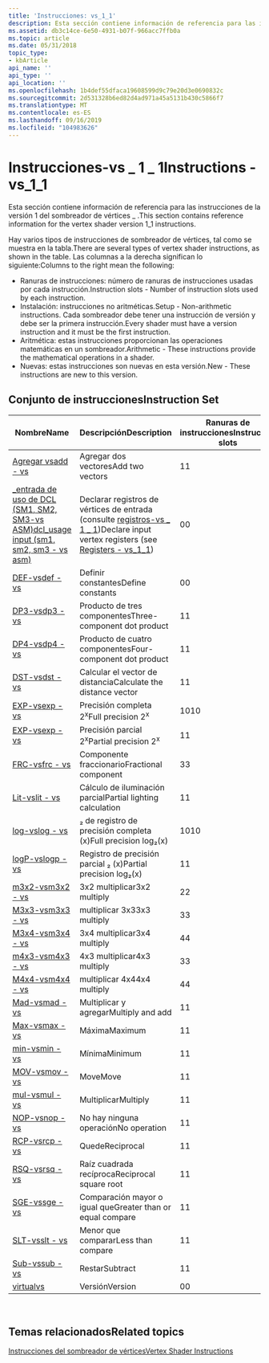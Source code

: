```yaml
---
title: 'Instrucciones: vs_1_1'
description: Esta sección contiene información de referencia para las instrucciones de la versión 1 del sombreador de vértices \_ .
ms.assetid: db3c14ce-6e50-4931-b07f-966acc7ffb0a
ms.topic: article
ms.date: 05/31/2018
topic_type:
- kbArticle
api_name: ''
api_type: ''
api_location: ''
ms.openlocfilehash: 1b4def55dfaca19608599d9c79e20d3e0690832c
ms.sourcegitcommit: 2d531328b6ed82d4ad971a45a5131b430c5866f7
ms.translationtype: MT
ms.contentlocale: es-ES
ms.lasthandoff: 09/16/2019
ms.locfileid: "104983626"
---
```

# <a name="instructions---vs_1_1"></a><span data-ttu-id="09cea-103">Instrucciones-vs \_ 1 \_ 1</span><span class="sxs-lookup"><span data-stu-id="09cea-103">Instructions - vs\_1\_1</span></span>

<span data-ttu-id="09cea-104">Esta sección contiene información de referencia para las instrucciones de la versión 1 del sombreador de vértices \_ .</span><span class="sxs-lookup"><span data-stu-id="09cea-104">This section contains reference information for the vertex shader version 1\_1 instructions.</span></span>

<span data-ttu-id="09cea-105">Hay varios tipos de instrucciones de sombreador de vértices, tal como se muestra en la tabla.</span><span class="sxs-lookup"><span data-stu-id="09cea-105">There are several types of vertex shader instructions, as shown in the table.</span></span> <span data-ttu-id="09cea-106">Las columnas a la derecha significan lo siguiente:</span><span class="sxs-lookup"><span data-stu-id="09cea-106">Columns to the right mean the following:</span></span>

-   <span data-ttu-id="09cea-107">Ranuras de instrucciones: número de ranuras de instrucciones usadas por cada instrucción.</span><span class="sxs-lookup"><span data-stu-id="09cea-107">Instruction slots - Number of instruction slots used by each instruction.</span></span>
-   <span data-ttu-id="09cea-108">Instalación: instrucciones no aritméticas.</span><span class="sxs-lookup"><span data-stu-id="09cea-108">Setup - Non-arithmetic instructions.</span></span> <span data-ttu-id="09cea-109">Cada sombreador debe tener una instrucción de versión y debe ser la primera instrucción.</span><span class="sxs-lookup"><span data-stu-id="09cea-109">Every shader must have a version instruction and it must be the first instruction.</span></span>
-   <span data-ttu-id="09cea-110">Aritmética: estas instrucciones proporcionan las operaciones matemáticas en un sombreador.</span><span class="sxs-lookup"><span data-stu-id="09cea-110">Arithmetic - These instructions provide the mathematical operations in a shader.</span></span>
-   <span data-ttu-id="09cea-111">Nuevas: estas instrucciones son nuevas en esta versión.</span><span class="sxs-lookup"><span data-stu-id="09cea-111">New - These instructions are new to this version.</span></span>

## <a name="instruction-set"></a><span data-ttu-id="09cea-112">Conjunto de instrucciones</span><span class="sxs-lookup"><span data-stu-id="09cea-112">Instruction Set</span></span>



| <span data-ttu-id="09cea-113">Nombre</span><span class="sxs-lookup"><span data-stu-id="09cea-113">Name</span></span>                                                                           | <span data-ttu-id="09cea-114">Descripción</span><span class="sxs-lookup"><span data-stu-id="09cea-114">Description</span></span>                                                                                                     | <span data-ttu-id="09cea-115">Ranuras de instrucciones</span><span class="sxs-lookup"><span data-stu-id="09cea-115">Instruction slots</span></span> | <span data-ttu-id="09cea-116">Configurar</span><span class="sxs-lookup"><span data-stu-id="09cea-116">Setup</span></span> | <span data-ttu-id="09cea-117">Aritméticos</span><span class="sxs-lookup"><span data-stu-id="09cea-117">Arithmetic</span></span> | <span data-ttu-id="09cea-118">Nuevo</span><span class="sxs-lookup"><span data-stu-id="09cea-118">New</span></span> |
|--------------------------------------------------------------------------------|-----------------------------------------------------------------------------------------------------------------|-------------------|-------|------------|-----|
| [<span data-ttu-id="09cea-119">Agregar vs</span><span class="sxs-lookup"><span data-stu-id="09cea-119">add - vs</span></span>](add---vs.md)                                                       | <span data-ttu-id="09cea-120">Agregar dos vectores</span><span class="sxs-lookup"><span data-stu-id="09cea-120">Add two vectors</span></span>                                                                                                 | <span data-ttu-id="09cea-121">1</span><span class="sxs-lookup"><span data-stu-id="09cea-121">1</span></span>                 |       | <span data-ttu-id="09cea-122">x</span><span class="sxs-lookup"><span data-stu-id="09cea-122">x</span></span>          | <span data-ttu-id="09cea-123">x</span><span class="sxs-lookup"><span data-stu-id="09cea-123">x</span></span>   |
| [<span data-ttu-id="09cea-124">\_entrada de uso de DCL (SM1, SM2, SM3-vs ASM)</span><span class="sxs-lookup"><span data-stu-id="09cea-124">dcl\_usage input (sm1, sm2, sm3 - vs asm)</span></span>](dcl-usage-input-register---vs.md) | <span data-ttu-id="09cea-125">Declarar registros de vértices de entrada (consulte [registros-vs \_ 1 \_ 1](dx9-graphics-reference-asm-vs-registers-vs-1-1.md))</span><span class="sxs-lookup"><span data-stu-id="09cea-125">Declare input vertex registers (see [Registers - vs\_1\_1](dx9-graphics-reference-asm-vs-registers-vs-1-1.md))</span></span> | <span data-ttu-id="09cea-126">0</span><span class="sxs-lookup"><span data-stu-id="09cea-126">0</span></span>                 | <span data-ttu-id="09cea-127">x</span><span class="sxs-lookup"><span data-stu-id="09cea-127">x</span></span>     |            | <span data-ttu-id="09cea-128">x</span><span class="sxs-lookup"><span data-stu-id="09cea-128">x</span></span>   |
| [<span data-ttu-id="09cea-129">DEF-vs</span><span class="sxs-lookup"><span data-stu-id="09cea-129">def - vs</span></span>](def---vs.md)                                                       | <span data-ttu-id="09cea-130">Definir constantes</span><span class="sxs-lookup"><span data-stu-id="09cea-130">Define constants</span></span>                                                                                                | <span data-ttu-id="09cea-131">0</span><span class="sxs-lookup"><span data-stu-id="09cea-131">0</span></span>                 | <span data-ttu-id="09cea-132">x</span><span class="sxs-lookup"><span data-stu-id="09cea-132">x</span></span>     |            | <span data-ttu-id="09cea-133">x</span><span class="sxs-lookup"><span data-stu-id="09cea-133">x</span></span>   |
| [<span data-ttu-id="09cea-134">DP3-vs</span><span class="sxs-lookup"><span data-stu-id="09cea-134">dp3 - vs</span></span>](dp3---vs.md)                                                       | <span data-ttu-id="09cea-135">Producto de tres componentes</span><span class="sxs-lookup"><span data-stu-id="09cea-135">Three-component dot product</span></span>                                                                                     | <span data-ttu-id="09cea-136">1</span><span class="sxs-lookup"><span data-stu-id="09cea-136">1</span></span>                 |       | <span data-ttu-id="09cea-137">x</span><span class="sxs-lookup"><span data-stu-id="09cea-137">x</span></span>          | <span data-ttu-id="09cea-138">x</span><span class="sxs-lookup"><span data-stu-id="09cea-138">x</span></span>   |
| [<span data-ttu-id="09cea-139">DP4-vs</span><span class="sxs-lookup"><span data-stu-id="09cea-139">dp4 - vs</span></span>](dp4---vs.md)                                                       | <span data-ttu-id="09cea-140">Producto de cuatro componentes</span><span class="sxs-lookup"><span data-stu-id="09cea-140">Four-component dot product</span></span>                                                                                      | <span data-ttu-id="09cea-141">1</span><span class="sxs-lookup"><span data-stu-id="09cea-141">1</span></span>                 |       | <span data-ttu-id="09cea-142">x</span><span class="sxs-lookup"><span data-stu-id="09cea-142">x</span></span>          | <span data-ttu-id="09cea-143">x</span><span class="sxs-lookup"><span data-stu-id="09cea-143">x</span></span>   |
| [<span data-ttu-id="09cea-144">DST-vs</span><span class="sxs-lookup"><span data-stu-id="09cea-144">dst - vs</span></span>](dst---vs.md)                                                       | <span data-ttu-id="09cea-145">Calcular el vector de distancia</span><span class="sxs-lookup"><span data-stu-id="09cea-145">Calculate the distance vector</span></span>                                                                                   | <span data-ttu-id="09cea-146">1</span><span class="sxs-lookup"><span data-stu-id="09cea-146">1</span></span>                 |       | <span data-ttu-id="09cea-147">x</span><span class="sxs-lookup"><span data-stu-id="09cea-147">x</span></span>          | <span data-ttu-id="09cea-148">x</span><span class="sxs-lookup"><span data-stu-id="09cea-148">x</span></span>   |
| [<span data-ttu-id="09cea-149">EXP-vs</span><span class="sxs-lookup"><span data-stu-id="09cea-149">exp - vs</span></span>](exp---vs.md)                                                       | <span data-ttu-id="09cea-150">Precisión completa 2<sup>x</sup></span><span class="sxs-lookup"><span data-stu-id="09cea-150">Full precision 2<sup>x</sup></span></span>                                                                                    | <span data-ttu-id="09cea-151">10</span><span class="sxs-lookup"><span data-stu-id="09cea-151">10</span></span>                |       | <span data-ttu-id="09cea-152">x</span><span class="sxs-lookup"><span data-stu-id="09cea-152">x</span></span>          | <span data-ttu-id="09cea-153">x</span><span class="sxs-lookup"><span data-stu-id="09cea-153">x</span></span>   |
| [<span data-ttu-id="09cea-154">EXP-vs</span><span class="sxs-lookup"><span data-stu-id="09cea-154">exp - vs</span></span>](exp---vs.md)                                                       | <span data-ttu-id="09cea-155">Precisión parcial 2<sup>x</sup></span><span class="sxs-lookup"><span data-stu-id="09cea-155">Partial precision 2<sup>x</sup></span></span>                                                                                 | <span data-ttu-id="09cea-156">1</span><span class="sxs-lookup"><span data-stu-id="09cea-156">1</span></span>                 |       | <span data-ttu-id="09cea-157">x</span><span class="sxs-lookup"><span data-stu-id="09cea-157">x</span></span>          | <span data-ttu-id="09cea-158">x</span><span class="sxs-lookup"><span data-stu-id="09cea-158">x</span></span>   |
| [<span data-ttu-id="09cea-159">FRC-vs</span><span class="sxs-lookup"><span data-stu-id="09cea-159">frc - vs</span></span>](frc---vs.md)                                                       | <span data-ttu-id="09cea-160">Componente fraccionario</span><span class="sxs-lookup"><span data-stu-id="09cea-160">Fractional component</span></span>                                                                                            | <span data-ttu-id="09cea-161">3</span><span class="sxs-lookup"><span data-stu-id="09cea-161">3</span></span>                 |       | <span data-ttu-id="09cea-162">x</span><span class="sxs-lookup"><span data-stu-id="09cea-162">x</span></span>          | <span data-ttu-id="09cea-163">x</span><span class="sxs-lookup"><span data-stu-id="09cea-163">x</span></span>   |
| [<span data-ttu-id="09cea-164">Lit-vs</span><span class="sxs-lookup"><span data-stu-id="09cea-164">lit - vs</span></span>](lit---vs.md)                                                       | <span data-ttu-id="09cea-165">Cálculo de iluminación parcial</span><span class="sxs-lookup"><span data-stu-id="09cea-165">Partial lighting calculation</span></span>                                                                                    | <span data-ttu-id="09cea-166">1</span><span class="sxs-lookup"><span data-stu-id="09cea-166">1</span></span>                 |       | <span data-ttu-id="09cea-167">x</span><span class="sxs-lookup"><span data-stu-id="09cea-167">x</span></span>          | <span data-ttu-id="09cea-168">x</span><span class="sxs-lookup"><span data-stu-id="09cea-168">x</span></span>   |
| [<span data-ttu-id="09cea-169">log-vs</span><span class="sxs-lookup"><span data-stu-id="09cea-169">log - vs</span></span>](log---vs.md)                                                       | <span data-ttu-id="09cea-170">₂ de registro de precisión completa (x)</span><span class="sxs-lookup"><span data-stu-id="09cea-170">Full precision log₂(x)</span></span>                                                                                          | <span data-ttu-id="09cea-171">10</span><span class="sxs-lookup"><span data-stu-id="09cea-171">10</span></span>                |       | <span data-ttu-id="09cea-172">x</span><span class="sxs-lookup"><span data-stu-id="09cea-172">x</span></span>          | <span data-ttu-id="09cea-173">x</span><span class="sxs-lookup"><span data-stu-id="09cea-173">x</span></span>   |
| [<span data-ttu-id="09cea-174">logP-vs</span><span class="sxs-lookup"><span data-stu-id="09cea-174">logp - vs</span></span>](logp---vs.md)                                                     | <span data-ttu-id="09cea-175">Registro de precisión parcial ₂ (x)</span><span class="sxs-lookup"><span data-stu-id="09cea-175">Partial precision log₂(x)</span></span>                                                                                       | <span data-ttu-id="09cea-176">1</span><span class="sxs-lookup"><span data-stu-id="09cea-176">1</span></span>                 |       | <span data-ttu-id="09cea-177">x</span><span class="sxs-lookup"><span data-stu-id="09cea-177">x</span></span>          | <span data-ttu-id="09cea-178">x</span><span class="sxs-lookup"><span data-stu-id="09cea-178">x</span></span>   |
| [<span data-ttu-id="09cea-179">m3x2-vs</span><span class="sxs-lookup"><span data-stu-id="09cea-179">m3x2 - vs</span></span>](m3x2---vs.md)                                                     | <span data-ttu-id="09cea-180">3x2 multiplicar</span><span class="sxs-lookup"><span data-stu-id="09cea-180">3x2 multiply</span></span>                                                                                                    | <span data-ttu-id="09cea-181">2</span><span class="sxs-lookup"><span data-stu-id="09cea-181">2</span></span>                 |       | <span data-ttu-id="09cea-182">x</span><span class="sxs-lookup"><span data-stu-id="09cea-182">x</span></span>          | <span data-ttu-id="09cea-183">x</span><span class="sxs-lookup"><span data-stu-id="09cea-183">x</span></span>   |
| [<span data-ttu-id="09cea-184">M3x3-vs</span><span class="sxs-lookup"><span data-stu-id="09cea-184">m3x3 - vs</span></span>](m3x3---vs.md)                                                     | <span data-ttu-id="09cea-185">multiplicar 3x3</span><span class="sxs-lookup"><span data-stu-id="09cea-185">3x3 multiply</span></span>                                                                                                    | <span data-ttu-id="09cea-186">3</span><span class="sxs-lookup"><span data-stu-id="09cea-186">3</span></span>                 |       | <span data-ttu-id="09cea-187">x</span><span class="sxs-lookup"><span data-stu-id="09cea-187">x</span></span>          | <span data-ttu-id="09cea-188">x</span><span class="sxs-lookup"><span data-stu-id="09cea-188">x</span></span>   |
| [<span data-ttu-id="09cea-189">M3x4-vs</span><span class="sxs-lookup"><span data-stu-id="09cea-189">m3x4 - vs</span></span>](m3x4---vs.md)                                                     | <span data-ttu-id="09cea-190">3x4 multiplicar</span><span class="sxs-lookup"><span data-stu-id="09cea-190">3x4 multiply</span></span>                                                                                                    | <span data-ttu-id="09cea-191">4</span><span class="sxs-lookup"><span data-stu-id="09cea-191">4</span></span>                 |       | <span data-ttu-id="09cea-192">x</span><span class="sxs-lookup"><span data-stu-id="09cea-192">x</span></span>          | <span data-ttu-id="09cea-193">x</span><span class="sxs-lookup"><span data-stu-id="09cea-193">x</span></span>   |
| [<span data-ttu-id="09cea-194">m4x3-vs</span><span class="sxs-lookup"><span data-stu-id="09cea-194">m4x3 - vs</span></span>](m4x3---vs.md)                                                     | <span data-ttu-id="09cea-195">4x3 multiplicar</span><span class="sxs-lookup"><span data-stu-id="09cea-195">4x3 multiply</span></span>                                                                                                    | <span data-ttu-id="09cea-196">3</span><span class="sxs-lookup"><span data-stu-id="09cea-196">3</span></span>                 |       | <span data-ttu-id="09cea-197">x</span><span class="sxs-lookup"><span data-stu-id="09cea-197">x</span></span>          | <span data-ttu-id="09cea-198">x</span><span class="sxs-lookup"><span data-stu-id="09cea-198">x</span></span>   |
| [<span data-ttu-id="09cea-199">M4x4-vs</span><span class="sxs-lookup"><span data-stu-id="09cea-199">m4x4 - vs</span></span>](m4x4---vs.md)                                                     | <span data-ttu-id="09cea-200">multiplicar 4x4</span><span class="sxs-lookup"><span data-stu-id="09cea-200">4x4 multiply</span></span>                                                                                                    | <span data-ttu-id="09cea-201">4</span><span class="sxs-lookup"><span data-stu-id="09cea-201">4</span></span>                 |       | <span data-ttu-id="09cea-202">x</span><span class="sxs-lookup"><span data-stu-id="09cea-202">x</span></span>          | <span data-ttu-id="09cea-203">x</span><span class="sxs-lookup"><span data-stu-id="09cea-203">x</span></span>   |
| [<span data-ttu-id="09cea-204">Mad-vs</span><span class="sxs-lookup"><span data-stu-id="09cea-204">mad - vs</span></span>](mad---vs.md)                                                       | <span data-ttu-id="09cea-205">Multiplicar y agregar</span><span class="sxs-lookup"><span data-stu-id="09cea-205">Multiply and add</span></span>                                                                                                | <span data-ttu-id="09cea-206">1</span><span class="sxs-lookup"><span data-stu-id="09cea-206">1</span></span>                 |       | <span data-ttu-id="09cea-207">x</span><span class="sxs-lookup"><span data-stu-id="09cea-207">x</span></span>          | <span data-ttu-id="09cea-208">x</span><span class="sxs-lookup"><span data-stu-id="09cea-208">x</span></span>   |
| [<span data-ttu-id="09cea-209">Max-vs</span><span class="sxs-lookup"><span data-stu-id="09cea-209">max - vs</span></span>](max---vs.md)                                                       | <span data-ttu-id="09cea-210">Máxima</span><span class="sxs-lookup"><span data-stu-id="09cea-210">Maximum</span></span>                                                                                                         | <span data-ttu-id="09cea-211">1</span><span class="sxs-lookup"><span data-stu-id="09cea-211">1</span></span>                 |       | <span data-ttu-id="09cea-212">x</span><span class="sxs-lookup"><span data-stu-id="09cea-212">x</span></span>          | <span data-ttu-id="09cea-213">x</span><span class="sxs-lookup"><span data-stu-id="09cea-213">x</span></span>   |
| [<span data-ttu-id="09cea-214">min-vs</span><span class="sxs-lookup"><span data-stu-id="09cea-214">min - vs</span></span>](min---vs.md)                                                       | <span data-ttu-id="09cea-215">Mínima</span><span class="sxs-lookup"><span data-stu-id="09cea-215">Minimum</span></span>                                                                                                         | <span data-ttu-id="09cea-216">1</span><span class="sxs-lookup"><span data-stu-id="09cea-216">1</span></span>                 |       | <span data-ttu-id="09cea-217">x</span><span class="sxs-lookup"><span data-stu-id="09cea-217">x</span></span>          | <span data-ttu-id="09cea-218">x</span><span class="sxs-lookup"><span data-stu-id="09cea-218">x</span></span>   |
| [<span data-ttu-id="09cea-219">MOV-vs</span><span class="sxs-lookup"><span data-stu-id="09cea-219">mov - vs</span></span>](mov---vs.md)                                                       | <span data-ttu-id="09cea-220">Move</span><span class="sxs-lookup"><span data-stu-id="09cea-220">Move</span></span>                                                                                                            | <span data-ttu-id="09cea-221">1</span><span class="sxs-lookup"><span data-stu-id="09cea-221">1</span></span>                 |       | <span data-ttu-id="09cea-222">x</span><span class="sxs-lookup"><span data-stu-id="09cea-222">x</span></span>          | <span data-ttu-id="09cea-223">x</span><span class="sxs-lookup"><span data-stu-id="09cea-223">x</span></span>   |
| [<span data-ttu-id="09cea-224">mul-vs</span><span class="sxs-lookup"><span data-stu-id="09cea-224">mul - vs</span></span>](mul---vs.md)                                                       | <span data-ttu-id="09cea-225">Multiplicar</span><span class="sxs-lookup"><span data-stu-id="09cea-225">Multiply</span></span>                                                                                                        | <span data-ttu-id="09cea-226">1</span><span class="sxs-lookup"><span data-stu-id="09cea-226">1</span></span>                 |       | <span data-ttu-id="09cea-227">x</span><span class="sxs-lookup"><span data-stu-id="09cea-227">x</span></span>          | <span data-ttu-id="09cea-228">x</span><span class="sxs-lookup"><span data-stu-id="09cea-228">x</span></span>   |
| [<span data-ttu-id="09cea-229">NOP-vs</span><span class="sxs-lookup"><span data-stu-id="09cea-229">nop - vs</span></span>](nop---vs.md)                                                       | <span data-ttu-id="09cea-230">No hay ninguna operación</span><span class="sxs-lookup"><span data-stu-id="09cea-230">No operation</span></span>                                                                                                    | <span data-ttu-id="09cea-231">1</span><span class="sxs-lookup"><span data-stu-id="09cea-231">1</span></span>                 |       | <span data-ttu-id="09cea-232">x</span><span class="sxs-lookup"><span data-stu-id="09cea-232">x</span></span>          | <span data-ttu-id="09cea-233">x</span><span class="sxs-lookup"><span data-stu-id="09cea-233">x</span></span>   |
| [<span data-ttu-id="09cea-234">RCP-vs</span><span class="sxs-lookup"><span data-stu-id="09cea-234">rcp - vs</span></span>](rcp---vs.md)                                                       | <span data-ttu-id="09cea-235">Quede</span><span class="sxs-lookup"><span data-stu-id="09cea-235">Reciprocal</span></span>                                                                                                      | <span data-ttu-id="09cea-236">1</span><span class="sxs-lookup"><span data-stu-id="09cea-236">1</span></span>                 |       | <span data-ttu-id="09cea-237">x</span><span class="sxs-lookup"><span data-stu-id="09cea-237">x</span></span>          | <span data-ttu-id="09cea-238">x</span><span class="sxs-lookup"><span data-stu-id="09cea-238">x</span></span>   |
| [<span data-ttu-id="09cea-239">RSQ-vs</span><span class="sxs-lookup"><span data-stu-id="09cea-239">rsq - vs</span></span>](rsq---vs.md)                                                       | <span data-ttu-id="09cea-240">Raíz cuadrada recíproca</span><span class="sxs-lookup"><span data-stu-id="09cea-240">Reciprocal square root</span></span>                                                                                          | <span data-ttu-id="09cea-241">1</span><span class="sxs-lookup"><span data-stu-id="09cea-241">1</span></span>                 |       | <span data-ttu-id="09cea-242">x</span><span class="sxs-lookup"><span data-stu-id="09cea-242">x</span></span>          | <span data-ttu-id="09cea-243">x</span><span class="sxs-lookup"><span data-stu-id="09cea-243">x</span></span>   |
| [<span data-ttu-id="09cea-244">SGE-vs</span><span class="sxs-lookup"><span data-stu-id="09cea-244">sge - vs</span></span>](sge---vs.md)                                                       | <span data-ttu-id="09cea-245">Comparación mayor o igual que</span><span class="sxs-lookup"><span data-stu-id="09cea-245">Greater than or equal compare</span></span>                                                                                   | <span data-ttu-id="09cea-246">1</span><span class="sxs-lookup"><span data-stu-id="09cea-246">1</span></span>                 |       | <span data-ttu-id="09cea-247">x</span><span class="sxs-lookup"><span data-stu-id="09cea-247">x</span></span>          | <span data-ttu-id="09cea-248">x</span><span class="sxs-lookup"><span data-stu-id="09cea-248">x</span></span>   |
| [<span data-ttu-id="09cea-249">SLT-vs</span><span class="sxs-lookup"><span data-stu-id="09cea-249">slt - vs</span></span>](slt---vs.md)                                                       | <span data-ttu-id="09cea-250">Menor que comparar</span><span class="sxs-lookup"><span data-stu-id="09cea-250">Less than compare</span></span>                                                                                               | <span data-ttu-id="09cea-251">1</span><span class="sxs-lookup"><span data-stu-id="09cea-251">1</span></span>                 |       | <span data-ttu-id="09cea-252">x</span><span class="sxs-lookup"><span data-stu-id="09cea-252">x</span></span>          | <span data-ttu-id="09cea-253">x</span><span class="sxs-lookup"><span data-stu-id="09cea-253">x</span></span>   |
| [<span data-ttu-id="09cea-254">Sub-vs</span><span class="sxs-lookup"><span data-stu-id="09cea-254">sub - vs</span></span>](sub---vs.md)                                                       | <span data-ttu-id="09cea-255">Restar</span><span class="sxs-lookup"><span data-stu-id="09cea-255">Subtract</span></span>                                                                                                        | <span data-ttu-id="09cea-256">1</span><span class="sxs-lookup"><span data-stu-id="09cea-256">1</span></span>                 |       | <span data-ttu-id="09cea-257">x</span><span class="sxs-lookup"><span data-stu-id="09cea-257">x</span></span>          | <span data-ttu-id="09cea-258">x</span><span class="sxs-lookup"><span data-stu-id="09cea-258">x</span></span>   |
| [<span data-ttu-id="09cea-259">virtual</span><span class="sxs-lookup"><span data-stu-id="09cea-259">vs</span></span>](vs---vs.md)                                                              | <span data-ttu-id="09cea-260">Versión</span><span class="sxs-lookup"><span data-stu-id="09cea-260">Version</span></span>                                                                                                         | <span data-ttu-id="09cea-261">0</span><span class="sxs-lookup"><span data-stu-id="09cea-261">0</span></span>                 | <span data-ttu-id="09cea-262">x</span><span class="sxs-lookup"><span data-stu-id="09cea-262">x</span></span>     |            | <span data-ttu-id="09cea-263">x</span><span class="sxs-lookup"><span data-stu-id="09cea-263">x</span></span>   |



 

## <a name="related-topics"></a><span data-ttu-id="09cea-264">Temas relacionados</span><span class="sxs-lookup"><span data-stu-id="09cea-264">Related topics</span></span>

<dl> <dt>

[<span data-ttu-id="09cea-265">Instrucciones del sombreador de vértices</span><span class="sxs-lookup"><span data-stu-id="09cea-265">Vertex Shader Instructions</span></span>](dx9-graphics-reference-asm-vs-instructions.md)
</dt> </dl>

 

 




